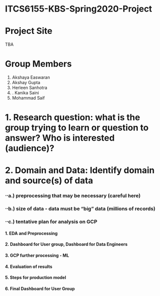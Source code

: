 # ITCS6155-KBS-Spring2020-Project

# Project Site
TBA

# Group Members
1. Akshaya Easwaran
2. Akshay Gupta
3. Herleen Sanhotra
4. . Kanika Saini
5. Mohammad Saif

# 1. Research question: what is the group trying to learn or question to answer? Who is interested (audience)?

# 2. Domain and Data: Identify domain and source(s) of data

### ⋅⋅a.) preprocessing that may be necessary (careful here)

### ⋅⋅b.) size of data - data must be “big” data (millions of records)

### ⋅⋅c.) tentative plan for analysis on GCP

   #### 1. EDA and Preprocessing

   #### 2. Dashboard for User group, Dashboard for Data Engineers

   #### 3. GCP further processing - ML

   #### 4. Evaluation of results

   #### 5. Steps for production model

   #### 6. Final Dashboard for User Group
